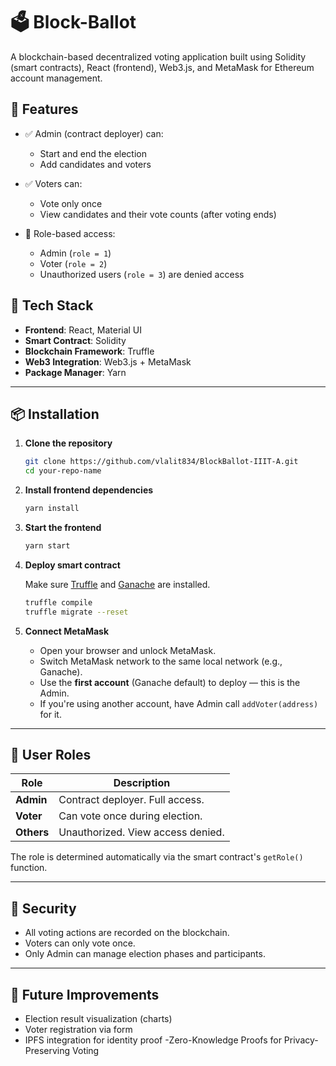 # 🗳️ Block-Ballot

A blockchain-based decentralized voting application built using Solidity (smart contracts), React (frontend), Web3.js, and MetaMask for Ethereum account management.

## 🚀 Features

- ✅ Admin (contract deployer) can:

  - Start and end the election
  - Add candidates and voters

- ✅ Voters can:

  - Vote only once
  - View candidates and their vote counts (after voting ends)

- 🔐 Role-based access:

  - Admin (`role = 1`)
  - Voter (`role = 2`)
  - Unauthorized users (`role = 3`) are denied access

## 💠 Tech Stack

- **Frontend**: React, Material UI
- **Smart Contract**: Solidity
- **Blockchain Framework**: Truffle
- **Web3 Integration**: Web3.js + MetaMask
- **Package Manager**: Yarn

---

## 📦 Installation

1. **Clone the repository**

   ```bash
   git clone https://github.com/vlalit834/BlockBallot-IIIT-A.git
   cd your-repo-name
   ```

2. **Install frontend dependencies**

   ```bash
   yarn install
   ```

3. **Start the frontend**

   ```bash
   yarn start
   ```

4. **Deploy smart contract**

   Make sure [Truffle](https://trufflesuite.com/docs/truffle/quickstart/) and [Ganache](https://trufflesuite.com/ganache/) are installed.

   ```bash
   truffle compile
   truffle migrate --reset
   ```

5. **Connect MetaMask**

   - Open your browser and unlock MetaMask.
   - Switch MetaMask network to the same local network (e.g., Ganache).
   - Use the **first account** (Ganache default) to deploy — this is the Admin.
   - If you're using another account, have Admin call `addVoter(address)` for it.

---

## 👤 User Roles

| Role       | Description                       |
| ---------- | --------------------------------- |
| **Admin**  | Contract deployer. Full access.   |
| **Voter**  | Can vote once during election.    |
| **Others** | Unauthorized. View access denied. |

The role is determined automatically via the smart contract's `getRole()` function.

---


## 🔐 Security

- All voting actions are recorded on the blockchain.
- Voters can only vote once.
- Only Admin can manage election phases and participants.

---

## 🧠 Future Improvements

- Election result visualization (charts)
- Voter registration via form
- IPFS integration for identity proof
-Zero-Knowledge Proofs for Privacy-Preserving Voting 
